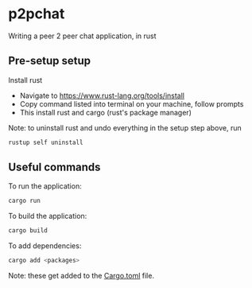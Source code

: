 # p2pchat

Writing a peer 2 peer chat application, in rust

## Pre-setup setup

Install rust

- Navigate to https://www.rust-lang.org/tools/install
- Copy command listed into terminal on your machine, follow prompts
- This install rust and cargo (rust's package manager)

Note: to uninstall rust and undo everything in the setup step above, run
```bash
rustup self uninstall
``` 

## Useful commands

To run the application:
```bash
cargo run
```

To build the application: 
```bash
cargo build
```

To add dependencies:
```bash
cargo add <packages>
```
Note: these get added to the [Cargo.toml](https://github.com/h-morgan/p2pchat/blob/main/Cargo.toml) file.
